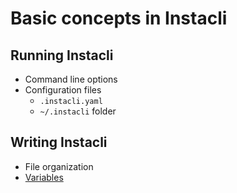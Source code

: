 # Basic concepts in Instacli

## Running Instacli

* Command line options
* Configuration files
    * `.instacli.yaml`
    * `~/.instacli` folder

## Writing Instacli

* File organization
* [Variables](Variables.md)


